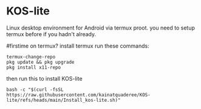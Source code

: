 # KOS-lite
Linux desktop environment for Android via termux proot. 
you need to setup termux before if you hadn't already.

#firstime on termux?
install termux
run these commands:
```
termux-change-repo
pkg update && pkg upgrade
pkg install x11-repo
```
then run this to install KOS-lite

```
bash -c "$(curl -fsSL https://raw.githubusercontent.com/kainatquaderee/KOS-lite/refs/heads/main/Install_kos-lite.sh)"
```
